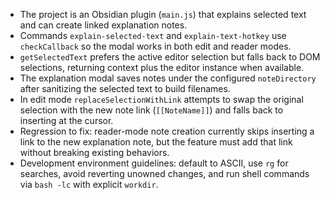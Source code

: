 - The project is an Obsidian plugin (`main.js`) that explains selected text and can create linked explanation notes.
- Commands `explain-selected-text` and `explain-text-hotkey` use `checkCallback` so the modal works in both edit and reader modes.
- `getSelectedText` prefers the active editor selection but falls back to DOM selections, returning context plus the editor instance when available.
- The explanation modal saves notes under the configured `noteDirectory` after sanitizing the selected text to build filenames.
- In edit mode `replaceSelectionWithLink` attempts to swap the original selection with the new note link (`[[NoteName]]`) and falls back to inserting at the cursor.
- Regression to fix: reader-mode note creation currently skips inserting a link to the new explanation note, but the feature must add that link without breaking existing behaviors.
- Development environment guidelines: default to ASCII, use `rg` for searches, avoid reverting unowned changes, and run shell commands via `bash -lc` with explicit `workdir`.
